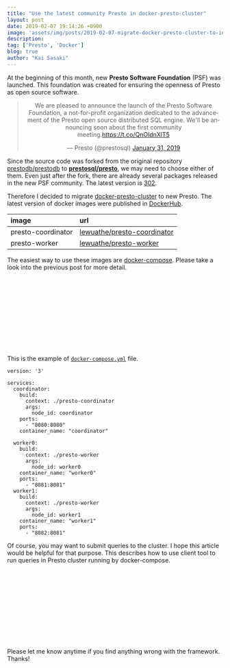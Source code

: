 ```yaml
---
title: "Use the latest community Presto in docker-presto-cluster"
layout: post
date: 2019-02-07 19:14:26 +0900
image: 'assets/img/posts/2019-02-07-migrate-docker-presto-cluster-to-io/catch.png'
description:
tag: ['Presto', 'Docker']
blog: true
author: "Kai Sasaki"
---
```


At the beginning of this month, new **Presto Software Foundation** (PSF) was launched. This foundation was created for ensuring the openness of Presto as open source software.

<div style='text-align: center;'>
<blockquote class="twitter-tweet" data-lang="en"><p lang="en" dir="ltr">We are pleased to announce the launch of the Presto Software Foundation, a not-for-profit organization dedicated to the advancement of the Presto open source distributed SQL engine. We&#39;ll be announcing soon about the first community meeting.<a href="https://t.co/QnOldnXlT5">https://t.co/QnOldnXlT5</a></p>&mdash; Presto (@prestosql) <a href="https://twitter.com/prestosql/status/1091016345800658945?ref_src=twsrc%5Etfw">January 31, 2019</a></blockquote>
<script async src="https://platform.twitter.com/widgets.js" charset="utf-8"></script>
</div>


Since the source code was forked from the original repository [prestodb/prestodb](https://github.com/prestodb/presto) to **[prestosql/presto](https://github.com/prestosql/presto)**, we may need to choose either of them. Even just after the fork, there are already several packages released in the new PSF community. The latest version is [302](https://twitter.com/prestosql/status/1093368972576092160).

Therefore I decided to migrate [docker-presto-cluster](https://github.com/Lewuathe/docker-presto-cluster) to new Presto. The latest version of docker images were published in [DockerHub](https://hub.docker.com/).

|image|url|
|:---|:---|
|presto-coordinator|[lewuathe/presto-coordinator](https://cloud.docker.com/u/lewuathe/repository/docker/lewuathe/presto-coordinator)|
|presto-worker|[lewuathe/presto-worker](https://cloud.docker.com/u/lewuathe/repository/docker/lewuathe/presto-worker)|

The easiest way to use these images are [docker-compose](https://docs.docker.com/compose/). Please take a look into the previous post for more detail.

<div class="iframely-embed"><div class="iframely-responsive" style="height: 168px; padding-bottom: 0;"><a href="https://www.lewuathe.com/launch-distributed-system-with-docker-compose.html" data-iframely-url="//cdn.iframe.ly/api/iframe?url=https%3A%2F%2Fwww.lewuathe.com%2Flaunch-distributed-system-with-docker-compose.html&amp;key=bdc42bc7d0ac2cb711b2a2dd9dadd063"></a></div></div><script async src="//cdn.iframe.ly/embed.js" charset="utf-8"></script>

This is the example of [`docker-compose.yml`](https://github.com/Lewuathe/docker-presto-cluster/blob/master/docker-compose.yml) file.

```
version: '3'

services:
  coordinator:
    build: 
      context: ./presto-coordinator
      args:
        node_id: coordinator
    ports:
      - "8080:8080"
    container_name: "coordinator"

  worker0:
    build: 
      context: ./presto-worker
      args:
        node_id: worker0
    container_name: "worker0"
    ports:
      - "8081:8081"
  worker1:
    build: 
      context: ./presto-worker
      args:
        node_id: worker1
    container_name: "worker1"
    ports:
      - "8082:8081"
```

Of course, you may want to submit queries to the cluster. I hope this article would be helpful for that purpose. This describes how to use client tool to run queries in Presto cluster running by docker-compose.

<div class="iframely-embed"><div class="iframely-responsive" style="height: 168px; padding-bottom: 0;"><a href="https://www.lewuathe.com/accessing-presto-cluster-on-docker.html" data-iframely-url="//cdn.iframe.ly/api/iframe?url=https%3A%2F%2Fwww.lewuathe.com%2Faccessing-presto-cluster-on-docker.html&amp;key=bdc42bc7d0ac2cb711b2a2dd9dadd063"></a></div></div><script async src="//cdn.iframe.ly/embed.js" charset="utf-8"></script>


Please let me know anytime if you find anything wrong with the framework. Thanks!
